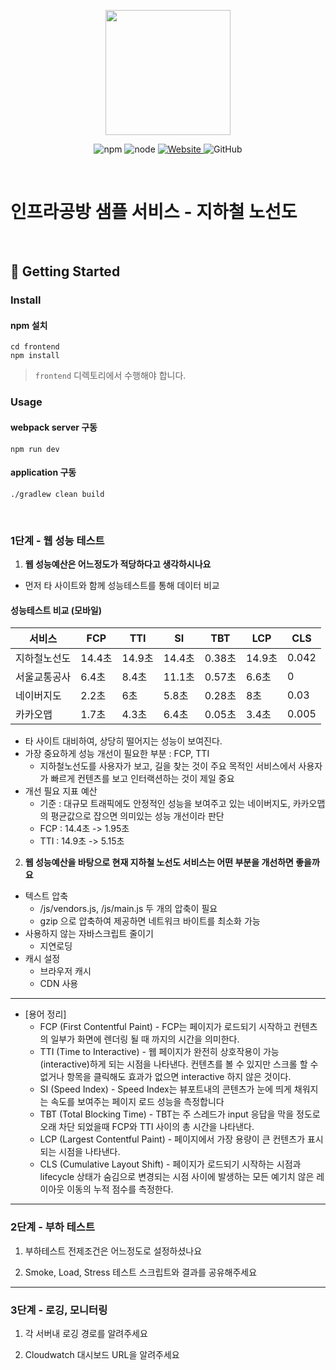 <p align="center">
    <img width="200px;" src="https://raw.githubusercontent.com/woowacourse/atdd-subway-admin-frontend/master/images/main_logo.png"/>
</p>
<p align="center">
  <img alt="npm" src="https://img.shields.io/badge/npm-%3E%3D%205.5.0-blue">
  <img alt="node" src="https://img.shields.io/badge/node-%3E%3D%209.3.0-blue">
  <a href="https://edu.nextstep.camp/c/R89PYi5H" alt="nextstep atdd">
    <img alt="Website" src="https://img.shields.io/website?url=https%3A%2F%2Fedu.nextstep.camp%2Fc%2FR89PYi5H">
  </a>
  <img alt="GitHub" src="https://img.shields.io/github/license/next-step/atdd-subway-service">
</p>

<br>

# 인프라공방 샘플 서비스 - 지하철 노선도

<br>

## 🚀 Getting Started

### Install
#### npm 설치
```
cd frontend
npm install
```
> `frontend` 디렉토리에서 수행해야 합니다.

### Usage
#### webpack server 구동
```
npm run dev
```
#### application 구동
```
./gradlew clean build
```
<br>


### 1단계 - 웹 성능 테스트
1. **웹 성능예산은 어느정도가 적당하다고 생각하시나요**
* 먼저 타 사이트와 함께 성능테스트를 통해 데이터 비교
 #### 성능테스트 비교 (모바일)
|서비스|FCP|TTI|SI|TBT|LCP|CLS|
|---|---|---|---|---|---|---|
|지하철노선도|14.4초|14.9초|14.4초|0.38초|14.9초|0.042|
|서울교통공사|6.4초|8.4초|11.1초|0.57초|6.6초|0|
|네이버지도|2.2초|6초|5.8초|0.28초|8초|0.03|
|카카오맵|1.7초|4.3초|6.4초|0.05초|3.4초|0.005|
* 타 사이트 대비하여, 상당히 떨어지는 성능이 보여진다.
* 가장 중요하게 성능 개선이 필요한 부분 : FCP, TTI
  * 지하철노선도를 사용자가 보고, 길을 찾는 것이 주요 목적인 서비스에서 사용자가 빠르게 컨텐츠를 보고 인터랙션하는 것이 제일 중요
* 개선 필요 지표 예산
  * 기준 : 대규모 트래픽에도 안정적인 성능을 보여주고 있는 네이버지도, 카카오맵의 평균값으로 잡으면 의미있는 성능 개선이라 판단
  * FCP : 14.4초 -> 1.95초
  * TTI : 14.9초 -> 5.15초


2. **웹 성능예산을 바탕으로 현재 지하철 노선도 서비스는 어떤 부분을 개선하면 좋을까요**
* 텍스트 압축
  * /js/vendors.js, /js/main.js 두 개의 압축이 필요
  * gzip 으로 압축하여 제공하면 네트워크 바이트를 최소화 가능
* 사용하지 않는 자바스크립트 줄이기
  * 지연로딩
* 캐시 설정
  * 브라우저 캐시
  * CDN 사용

***
* [용어 정리]
    * FCP (First Contentful Paint) - FCP는 페이지가 로드되기 시작하고 컨텐츠의 일부가 화면에 렌더링 될 때 까지의 시간을 의미한다.
    * TTI (Time to Interactive) - 웹 페이지가 완전히 상호작용이 가능(interactive)하게 되는 시점을 나타낸다. 컨텐츠를 볼 수 있지만 스크롤 할 수 없거나 항목을 클릭해도 효과가 없으면 interactive 하지 않은 것이다.
    * SI (Speed Index) - Speed Index는 뷰포트내의 콘텐츠가 눈에 띄게 채워지는 속도를 보여주는 페이지 로드 성능을 측정합니다
    * TBT (Total Blocking Time) - TBT는 주 스레드가 input 응답을 막을 정도로 오래 차단 되었을때 FCP와 TTI 사이의 총 시간을 나타낸다.
    * LCP (Largest Contentful Paint) - 페이지에서 가장 용량이 큰 컨텐츠가 표시되는 시점을 나타낸다.
    * CLS (Cumulative Layout Shift) - 페이지가 로드되기 시작하는 시점과 lifecycle 상태가 숨김으로 변경되는 시점 사이에 발생하는 모든 예기치 않은 레이아웃 이동의 누적 점수를 측정한다.
---

### 2단계 - 부하 테스트 
1. 부하테스트 전제조건은 어느정도로 설정하셨나요

2. Smoke, Load, Stress 테스트 스크립트와 결과를 공유해주세요

---

### 3단계 - 로깅, 모니터링
1. 각 서버내 로깅 경로를 알려주세요

2. Cloudwatch 대시보드 URL을 알려주세요

